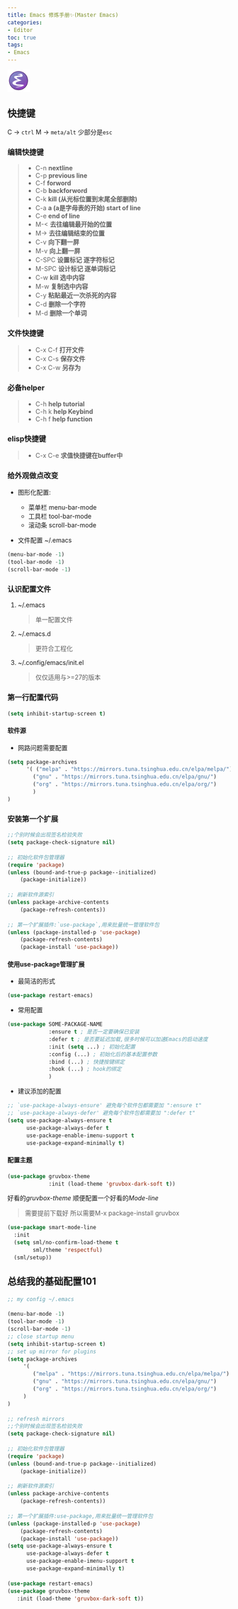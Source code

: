 ```yaml
---
title: Emacs 修炼手册✨(Master Emacs)
categories: 
- Editor 
toc: true
tags:
- Emacs
---
```


<img src="../images/emacs_icon.svg"  width="50" height="50"> 

## 快捷键

C -> `ctrl`
M -> `meta/alt` 少部分是`esc`

### 编辑快捷键
> - C-n   **nextline**
> - C-p   **previous line**
> - C-f   **forword**
> - C-b   **backforword**
> - C-k   **kill (从光标位置到末尾全部删除)**
> - C-a   **a (a是字母表的开始) start of line**
> - C-e   **end of line**
> - M-<   **去往编辑最开始的位置**
> - M->   **去往编辑结束的位置**
> - C-v   **向下翻一屏**
> - M-v   **向上翻一屏**
> - C-SPC **设置标记 逐字符标记**
> - M-SPC **设计标记 逐单词标记**
> - C-w   **kill 选中内容**
> - M-w   **复制选中内容**
> - C-y    **粘贴最近一次杀死的内容**
> - C-d    **删除一个字符**
> - M-d    **删除一个单词**

### 文件快捷键
> - C-x C-f **打开文件**
> - C-x C-s **保存文件**
> - C-x C-w **另存为**


### 必备helper

> - C-h 		  **help tutorial**
> - C-h k 	       **help Keybind**
> - C-h f 		**help function**

### elisp快捷键

> - C-x C-e            **求值快捷键在buffer中**

### 给外观做点改变

- 图形化配置:
  - 菜单栏 menu-bar-mode
  - 工具栏 tool-bar-mode
  - 滚动条 scroll-bar-mode

- 文件配置 ~/.emacs

```lisp
(menu-bar-mode -1)
(tool-bar-mode -1)
(scroll-bar-mode -1)
```

### 认识配置文件

1. ~/.emacs

    > 单一配置文件

2. ~/.emacs.d

    > 更符合工程化

3. ~/.config/emacs/init.el

    > 仅仅适用与>=27的版本

### 第一行配置代码

```lisp
(setq inhibit-startup-screen t)
```

#### 软件源

- 网路问题需要配置

```lisp
(setq package-archives
      '( ("melpa" . "https://mirrors.tuna.tsinghua.edu.cn/elpa/melpa/")
        ("gnu" . "https://mirrors.tuna.tsinghua.edu.cn/elpa/gnu/")
        ("org" . "https://mirrors.tuna.tsinghua.edu.cn/elpa/org/") 
        )
)
```

### 安装第一个扩展

```lisp
;;个别时候会出现签名检验失败
(setq package-check-signature nil) 

;; 初始化软件包管理器
(require 'package)
(unless (bound-and-true-p package--initialized)
    (package-initialize))

;; 刷新软件源索引
(unless package-archive-contents
    (package-refresh-contents))

;; 第一个扩展插件:`use-package`,用来批量统一管理软件包
(unless (package-installed-p 'use-package)
    (package-refresh-contents)
    (package-install 'use-package))

```

#### 使用use-package管理扩展

- 最简洁的形式

```lisp
(use-package restart-emacs)
```

- 常用配置

```lisp
(use-package SOME-PACKAGE-NAME
             :ensure t ; 是否一定要确保已安装
             :defer t ; 是否要延迟加载,很多时候可以加速Emacs的启动速度
             :init (setq ...) ; 初始化配置
             :config (...) ; 初始化后的基本配置参数
             :bind (...) ; 快捷按键绑定
             :hook (...) ; hook的绑定
             )
```

- 建议添加的配置

```lisp
;; `use-package-always-ensure' 避免每个软件包都需要加 ":ensure t" 
;; `use-package-always-defer' 避免每个软件包都需要加 ":defer t" 
(setq use-package-always-ensure t
      use-package-always-defer t
      use-package-enable-imenu-support t
      use-package-expand-minimally t)

```

#### 配置主题

```lisp
(use-package gruvbox-theme
             :init (load-theme 'gruvbox-dark-soft t))
```

好看的*gruvbox-theme*
顺便配置一个好看的*Mode-line*

> 需要提前下载好 所以需要M-x package-install gruvbox

```lisp
(use-package smart-mode-line
  :init
  (setq sml/no-confirm-load-theme t
        sml/theme 'respectful)
  (sml/setup))
```

## 总结我的基础配置101

```lisp
;; my config ~/.emacs

(menu-bar-mode -1)
(tool-bar-mode -1)
(scroll-bar-mode -1)
;; close startup menu 
(setq inhibit-startup-screen t)
;; set up mirror for plugins
(setq package-archives
     '( 
        ("melpa" . "https://mirrors.tuna.tsinghua.edu.cn/elpa/melpa/")
        ("gnu" . "https://mirrors.tuna.tsinghua.edu.cn/elpa/gnu/")
        ("org" . "https://mirrors.tuna.tsinghua.edu.cn/elpa/org/") 
     )
)

;; refresh mirrors
;;个别时候会出现签名检验失败
(setq package-check-signature nil) 

;; 初始化软件包管理器
(require 'package)
(unless (bound-and-true-p package--initialized)
    (package-initialize))

;; 刷新软件源索引
(unless package-archive-contents
    (package-refresh-contents))

;; 第一个扩展插件:use-package,用来批量统一管理软件包
(unless (package-installed-p 'use-package)
    (package-refresh-contents)
    (package-install 'use-package))
(setq use-package-always-ensure t
      use-package-always-defer t
      use-package-enable-imenu-support t
      use-package-expand-minimally t)

(use-package restart-emacs)
(use-package gruvbox-theme
   :init (load-theme 'gruvbox-dark-soft t))
```
